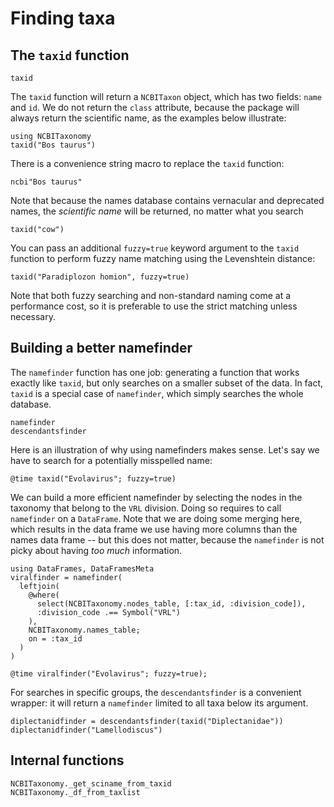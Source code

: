 # Finding taxa

## The `taxid` function

```@docs
taxid
```

The `taxid` function will return a `NCBITaxon` object, which has two fields:
`name` and `id`. We do not return the `class` attribute, because the package
will always return the scientific name, as the examples below illustrate:

```@example taxid
using NCBITaxonomy
taxid("Bos taurus")
```

There is a convenience string macro to replace the `taxid` function:

```@example taxid
ncbi"Bos taurus"
```

Note that because the names database contains vernacular and deprecated names,
the *scientific name* will be returned, no matter what you search

```@example taxid
taxid("cow")
```

You can pass an additional `fuzzy=true` keyword argument to the `taxid` function
to perform fuzzy name matching using the Levenshtein distance:

```@example taxid
taxid("Paradiplozon homion", fuzzy=true)
```

Note that both fuzzy searching and non-standard naming come at a performance
cost, so it is preferable to use the strict matching unless necessary.

## Building a better namefinder

The `namefinder` function has one job: generating a function that works exactly
like `taxid`, but only searches on a smaller subset of the data. In fact,
`taxid` is a special case of `namefinder`, which simply searches the whole
database.

```@docs
namefinder
descendantsfinder
```

Here is an illustration of why using namefinders makes sense. Let's say we have
to search for a potentially misspelled name:

```@example taxid
@time taxid("Evolavirus"; fuzzy=true)
```

We can build a more efficient namefinder by selecting the nodes in the taxonomy
that belong to the `VRL` division. Doing so requires to call `namefinder` on a
`DataFrame`. Note that we are doing some merging here, which results in the data
frame we use having more columns than the names data frame -- but this does not
matter, because the `namefinder` is not picky about having *too much*
information.

```@example taxid
using DataFrames, DataFramesMeta
viralfinder = namefinder(
  leftjoin(
    @where(
      select(NCBITaxonomy.nodes_table, [:tax_id, :division_code]),
      :division_code .== Symbol("VRL")
    ),
    NCBITaxonomy.names_table;
    on = :tax_id
  )
)

@time viralfinder("Evolavirus"; fuzzy=true);
```

For searches in specific groups, the `descendantsfinder` is a convenient
wrapper: it will return a `namefinder` limited to all taxa below its argument.

```@example taxid
diplectanidfinder = descendantsfinder(taxid("Diplectanidae"))
diplectanidfinder("Lamellodiscus")
```

## Internal functions

```@docs
NCBITaxonomy._get_sciname_from_taxid
NCBITaxonomy._df_from_taxlist
```